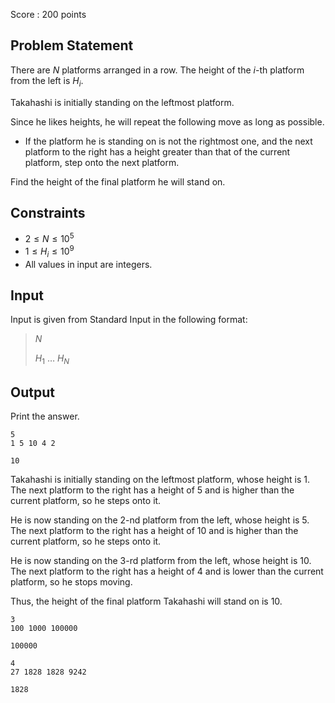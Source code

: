 Score : $200$ points

## Problem Statement

There are $N$ platforms arranged in a row. The height of the $i$-th platform from the left is $H_i$.

Takahashi is initially standing on the leftmost platform.

Since he likes heights, he will repeat the following move as long as possible.

- If the platform he is standing on is not the rightmost one, and the next platform to the right has a height greater than that of the current platform, step onto the next platform.

Find the height of the final platform he will stand on.

## Constraints

- $2 \leq N \leq 10^5$
- $1 \leq H_i \leq 10^9$
- All values in input are integers.

## Input

Input is given from Standard Input in the following format:

> $N$
> 
> $H_1$ $\ldots$ $H_N$

## Output

Print the answer.

```input1
5
1 5 10 4 2
```

```output1
10
```

Takahashi is initially standing on the leftmost platform, whose height is $1$. The next platform to the right has a height of $5$ and is higher than the current platform, so he steps onto it.

He is now standing on the $2$-nd platform from the left, whose height is $5$. The next platform to the right has a height of $10$ and is higher than the current platform, so he steps onto it.

He is now standing on the $3$-rd platform from the left, whose height is $10$. The next platform to the right has a height of $4$ and is lower than the current platform, so he stops moving.

Thus, the height of the final platform Takahashi will stand on is $10$.

```input2
3
100 1000 100000
```

```output2
100000
```

```input3
4
27 1828 1828 9242
```

```output3
1828
```